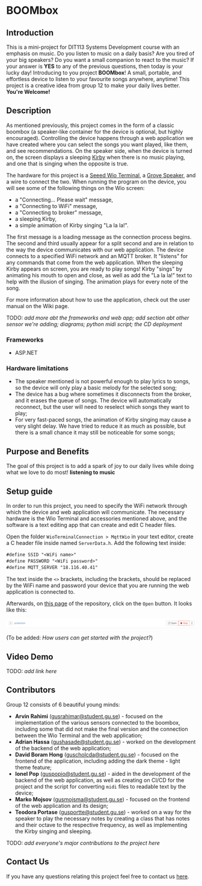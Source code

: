# BOOMbox

## Introduction

This is a mini-project for DIT113 Systems Development course with an emphasis on music. Do you listen to music on a daily basis? Are you tired of your big speakers? Do you want a small companion to react to the music? If your answer is **YES** to any of the previous questions, then today is your lucky day! Introducing to you project **BOOMbox**! A small, portable, and effortless device to listen to your favourite songs anywhere, anytime! This project is a creative idea from group 12 to make your daily lives better. **You're Welcome!**

## Description

As mentioned previously, this project comes in the form of a classic boombox (a speaker-like container for the device is optional, but highly encouraged). Controlling the device happens through a web application we have created where you can select the songs you want played, like them, and see recommendations. On the speaker side, when the device is turned on, the screen displays a sleeping [Kirby](https://kirby.nintendo.com/) when there is no music playing, and one that is singing when the opposite is true.

The hardware for this project is a [Seeed Wio Terminal](https://wiki.seeedstudio.com/Wio-Terminal-Getting-Started/), a [Grove Speaker](https://wiki.seeedstudio.com/Grove-Speaker/), and a wire to connect the two. When running the program on the device, you will see some of the following things on the Wio screen:
- a "Connecting... Please wait" message,
- a "Connecting to WiFi" message,
- a "Connecting to broker" message,
- a sleeping Kirby,
- a simple animation of Kirby singing "La la la!".

The first message is a loading message as the connection process begins. The second and third usually appear for a split second and are in relation to the way the device communicates with our web application. The device connects to a specified WiFi network and an MQTT broker. It "listens" for any commands that come from the web application. When the sleeping Kirby appears on screen, you are ready to play songs! Kirby "sings" by animating his mouth to open and close, as well as add the "La la la!" text to help with the illusion of singing. The animation plays for every note of the song.

For more information about how to use the application, check out the user manual on the Wiki page.

TODO: *add more abt the frameworks and web app; add section abt other sensor we're adding; diagrams; python midi script; the CD deployment*

### Frameworks
- ASP.NET

### Hardware limitations
- The speaker mentioned is not powerful enough to play lyrics to songs, so the device will only play a basic melody for the selected song;
- The device has a bug where sometimes it disconnects from the broker, and it erases the queue of songs. The device will automatically reconnect, but the user will need to reselect which songs they want to play;
- For very fast-paced songs, the animation of Kirby singing may cause a very slight delay. We have tried to reduce it as much as possible, but there is a small chance it may still be noticeable for some songs;

## Purpose and Benefits

The goal of this project is to add a spark of joy to our daily lives while doing what we love to do most! **listening to music**

## Setup guide

In order to run this project, you need to specify the WiFi network through which the device and web application will communicate. The necessary hardware is the Wio Terminal and accessories mentioned above, and the software is a text editing app that can create and edit C header files.

Open the folder ```WioTerminalConnection > MqttWio``` in your text editor, create a C header file inside named ```ServerData.h```. Add the following text inside:

```txt
#define SSID "<WiFi name>"
#define PASSWORD "<WiFi password>"
#define MQTT_SERVER "18.116.40.41"
```

The text inside the ```<>``` brackets, including the brackets, should be replaced by the WiFi name and password your device that you are running the web application is connected to.

Afterwards, on [this page](https://git.chalmers.se/courses/dit113/2023/group-12/boombox/-/environments) of the repository, click on the ```Open``` button. It looks like this: 

![Screenshot of the Gitlab environments page where the open button is located.](/ReadmeImages/setup-deployment.png)

(To be added: *How users can get started with the project?*)

## Video Demo

TODO: *add link here*

## Contributors

Group 12 consists of 6 beautiful young minds:
- **Arvin Rahimi** (<gusrahimar@student.gu.se>) - focused on the implementation of the various sensors connected to the boombox, including some that did not make the final version and the connection between the Wio Terminal and the web application;
- **Adrian Hassa** (<gushasade@student.gu.se>) - worked on the development of the backend of the web application;
- **David Boram Hong** (<guscholcda@student.gu.se>) - focused on the frontend of the application, including adding the dark theme - light theme feature;
- **Ionel Pop** (<guspopio@student.gu.se>) - aided in the development of the backend of the web application, as well as creating on CI/CD for the project and the script for converting ```midi``` files to readable text by the device;
- **Marko Mojsov** (<gusmojsma@student.gu.se>) - focused on the frontend of the web application and its design;
- **Teodora Portase** (<gusportte@student.gu.se>) - worked on a way for the speaker to play the necessary notes by creating a class that has notes and their octave to the respective frequency, as well as implementing the Kirby singing and sleeping.

TODO: *add everyone's major contributions to the project here*

## Contact Us

If you have any questions relating this project feel free to contact us [here]().
